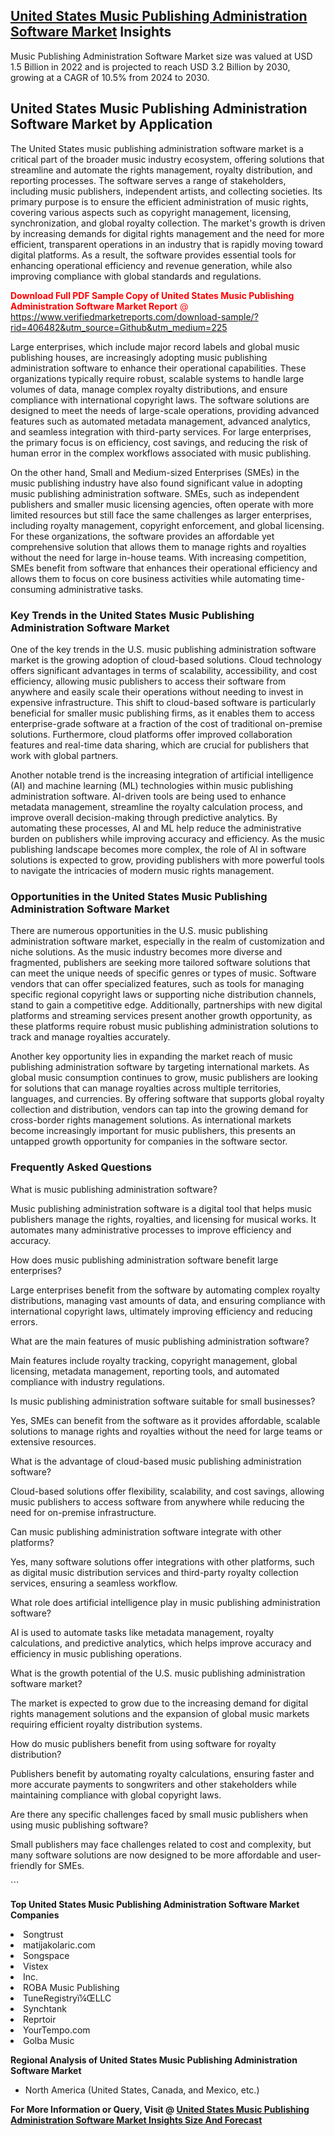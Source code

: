 <h2><a href="https://www.verifiedmarketreports.com/download-sample/?rid=406482&amp;utm_source=Github&amp;utm_medium=225" target="_blank">United States Music Publishing Administration Software Market</a> Insights</h2><p>Music Publishing Administration Software Market size was valued at USD 1.5 Billion in 2022 and is projected to reach USD 3.2 Billion by 2030, growing at a CAGR of 10.5% from 2024 to 2030.</p><p> <h2>United States Music Publishing Administration Software Market by Application</h2> <p>The United States music publishing administration software market is a critical part of the broader music industry ecosystem, offering solutions that streamline and automate the rights management, royalty distribution, and reporting processes. The software serves a range of stakeholders, including music publishers, independent artists, and collecting societies. Its primary purpose is to ensure the efficient administration of music rights, covering various aspects such as copyright management, licensing, synchronization, and global royalty collection. The market's growth is driven by increasing demands for digital rights management and the need for more efficient, transparent operations in an industry that is rapidly moving toward digital platforms. As a result, the software provides essential tools for enhancing operational efficiency and revenue generation, while also improving compliance with global standards and regulations.</p> <p><p><span class=""><span style="color: #ff0000;"><strong>Download Full PDF Sample Copy of United States Music Publishing Administration Software Market Report</strong> @ </span><a href="https://www.verifiedmarketreports.com/download-sample/?rid=406482&amp;utm_source=Github&amp;utm_medium=225" target="_blank">https://www.verifiedmarketreports.com/download-sample/?rid=406482&amp;utm_source=Github&amp;utm_medium=225</a></span></p></p> <p>Large enterprises, which include major record labels and global music publishing houses, are increasingly adopting music publishing administration software to enhance their operational capabilities. These organizations typically require robust, scalable systems to handle large volumes of data, manage complex royalty distributions, and ensure compliance with international copyright laws. The software solutions are designed to meet the needs of large-scale operations, providing advanced features such as automated metadata management, advanced analytics, and seamless integration with third-party services. For large enterprises, the primary focus is on efficiency, cost savings, and reducing the risk of human error in the complex workflows associated with music publishing.</p> <p>On the other hand, Small and Medium-sized Enterprises (SMEs) in the music publishing industry have also found significant value in adopting music publishing administration software. SMEs, such as independent publishers and smaller music licensing agencies, often operate with more limited resources but still face the same challenges as larger enterprises, including royalty management, copyright enforcement, and global licensing. For these organizations, the software provides an affordable yet comprehensive solution that allows them to manage rights and royalties without the need for large in-house teams. With increasing competition, SMEs benefit from software that enhances their operational efficiency and allows them to focus on core business activities while automating time-consuming administrative tasks.</p> <h3>Key Trends in the United States Music Publishing Administration Software Market</h3> <p>One of the key trends in the U.S. music publishing administration software market is the growing adoption of cloud-based solutions. Cloud technology offers significant advantages in terms of scalability, accessibility, and cost efficiency, allowing music publishers to access their software from anywhere and easily scale their operations without needing to invest in expensive infrastructure. This shift to cloud-based software is particularly beneficial for smaller music publishing firms, as it enables them to access enterprise-grade software at a fraction of the cost of traditional on-premise solutions. Furthermore, cloud platforms offer improved collaboration features and real-time data sharing, which are crucial for publishers that work with global partners.</p> <p>Another notable trend is the increasing integration of artificial intelligence (AI) and machine learning (ML) technologies within music publishing administration software. AI-driven tools are being used to enhance metadata management, streamline the royalty calculation process, and improve overall decision-making through predictive analytics. By automating these processes, AI and ML help reduce the administrative burden on publishers while improving accuracy and efficiency. As the music publishing landscape becomes more complex, the role of AI in software solutions is expected to grow, providing publishers with more powerful tools to navigate the intricacies of modern music rights management.</p> <h3>Opportunities in the United States Music Publishing Administration Software Market</h3> <p>There are numerous opportunities in the U.S. music publishing administration software market, especially in the realm of customization and niche solutions. As the music industry becomes more diverse and fragmented, publishers are seeking more tailored software solutions that can meet the unique needs of specific genres or types of music. Software vendors that can offer specialized features, such as tools for managing specific regional copyright laws or supporting niche distribution channels, stand to gain a competitive edge. Additionally, partnerships with new digital platforms and streaming services present another growth opportunity, as these platforms require robust music publishing administration solutions to track and manage royalties accurately.</p> <p>Another key opportunity lies in expanding the market reach of music publishing administration software by targeting international markets. As global music consumption continues to grow, music publishers are looking for solutions that can manage royalties across multiple territories, languages, and currencies. By offering software that supports global royalty collection and distribution, vendors can tap into the growing demand for cross-border rights management solutions. As international markets become increasingly important for music publishers, this presents an untapped growth opportunity for companies in the software sector.</p> <h3>Frequently Asked Questions</h3> <p>What is music publishing administration software?</p> <p>Music publishing administration software is a digital tool that helps music publishers manage the rights, royalties, and licensing for musical works. It automates many administrative processes to improve efficiency and accuracy.</p> <p>How does music publishing administration software benefit large enterprises?</p> <p>Large enterprises benefit from the software by automating complex royalty distributions, managing vast amounts of data, and ensuring compliance with international copyright laws, ultimately improving efficiency and reducing errors.</p> <p>What are the main features of music publishing administration software?</p> <p>Main features include royalty tracking, copyright management, global licensing, metadata management, reporting tools, and automated compliance with industry regulations.</p> <p>Is music publishing administration software suitable for small businesses?</p> <p>Yes, SMEs can benefit from the software as it provides affordable, scalable solutions to manage rights and royalties without the need for large teams or extensive resources.</p> <p>What is the advantage of cloud-based music publishing administration software?</p> <p>Cloud-based solutions offer flexibility, scalability, and cost savings, allowing music publishers to access software from anywhere while reducing the need for on-premise infrastructure.</p> <p>Can music publishing administration software integrate with other platforms?</p> <p>Yes, many software solutions offer integrations with other platforms, such as digital music distribution services and third-party royalty collection services, ensuring a seamless workflow.</p> <p>What role does artificial intelligence play in music publishing administration software?</p> <p>AI is used to automate tasks like metadata management, royalty calculations, and predictive analytics, which helps improve accuracy and efficiency in music publishing operations.</p> <p>What is the growth potential of the U.S. music publishing administration software market?</p> <p>The market is expected to grow due to the increasing demand for digital rights management solutions and the expansion of global music markets requiring efficient royalty distribution systems.</p> <p>How do music publishers benefit from using software for royalty distribution?</p> <p>Publishers benefit by automating royalty calculations, ensuring faster and more accurate payments to songwriters and other stakeholders while maintaining compliance with global copyright laws.</p> <p>Are there any specific challenges faced by small music publishers when using music publishing software?</p> <p>Small publishers may face challenges related to cost and complexity, but many software solutions are now designed to be more affordable and user-friendly for SMEs.</p> ```</p><p><strong>Top United States Music Publishing Administration Software Market Companies</strong></p><div data-test-id=""><p><li>Songtrust</li><li> matijakolaric.com</li><li> Songspace</li><li> Vistex</li><li> Inc.</li><li> ROBA Music Publishing</li><li> TuneRegistryï¼ŒLLC</li><li> Synchtank</li><li> Reprtoir</li><li> YourTempo.com</li><li> Golba Music</li></p><div><strong>Regional Analysis of&nbsp;United States Music Publishing Administration Software Market</strong></div><ul><li dir="ltr"><p dir="ltr">North America&nbsp;(United States, Canada, and Mexico, etc.)</p></li></ul><p><strong>For More Information or Query, Visit @&nbsp;</strong><strong><a href="https://www.verifiedmarketreports.com/product/music-publishing-administration-software-market/?utm_source=Github&amp;utm_medium=225" target="_blank">United States Music Publishing Administration Software Market Insights Size And Forecast</a></strong></p></div>
